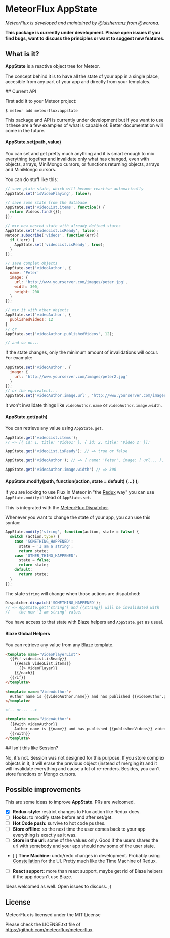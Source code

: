 # MeteorFlux AppState

*MeteorFlux is developed and maintained by [@luisherranz](https://github.com/LuisHerranz) from [@worona](https://github.com/worona).*

**This package is currently under development. Please open issues if you find bugs, want to discuss the principles or want to suggest new features.**

## What is it?

**AppState** is a reactive object tree for Meteor.

The concept behind it is to have all the state of your app in a single place, accesible from any part of your app and directly from your templates.

## Current API

First add it to your Meteor project:

```
$ meteor add meteorflux:appstate
```

This package and API is currently under development but if you want to use it these are a few examples of what is capable of. Better documentation will come in the future.

#### AppState.set(path, value)

You can set and get pretty much anything and it is smart enough to mix everything together and invalidate only what has changed, even with objects, arrays, MiniMongo cursors, or functions returning objects, arrays and MiniMongo cursors.

You can do stuff like this:

```javascript
// save plain state, which will become reactive automatically
AppState.set('isVideoPlaying', false);

// save some state from the database
AppState.set('videoList.items', function() {
  return Videos.find({});
});

// mix new nested state with already defined states
AppState.set('videoList.isReady', false);
Meteor.subscribe('videos', function(err){
  if (!err) {
    AppState.set('videoList.isReady', true);
  }
});

// save complex objects
AppState.set('videoAuthor', {
  name: 'Peter'
  image: {
    url: 'http://www.yourserver.com/images/peter.jpg',
    width: 300,
    height: 200
  }
});

// mix it with other objects
AppState.set('videoAuthor', {
  publishedVideos: 12
}
// or
AppState.set('videoAuthor.publishedVideos', 12);

// and so on...
```

If the state changes, only the minimum amount of invalidations will occur. For example:

```javascript
AppState.set('videoAuthor', {
  image: {
    url: 'http://www.yourserver.com/images/peter2.jpg'
  }
});
// or the equivalent...
AppState.set('videoAuthor.image.url', 'http://www.yourserver.com/images/peter2.jpg');
```

It won't invalidate things like `videoAuthor.name` or `videoAuthor.image.width`.

#### AppState.get(path)

You can retrieve any value using `AppState.get`.

```javascript
AppState.get('videoList.items');
// => [{ id: 1, title: 'Video1' }, { id: 2, title: 'Video 2' }];

AppState.get('videoList.isReady'); // => true or false  

AppState.get('videoAuthor'); // => { name: 'Peter', image: { url... }, publishedVideos: 12 }

AppState.get('videoAuthor.image.width') // => 300
```

#### AppState.modify(path, function(action, state = default) {...} );

If you are looking to use Flux in Meteor in "the [Redux](http://rackt.github.io/redux) way" you can use `AppState.modify` instead of `AppState.set`.

This is integrated with the [MeteorFlux Dispatcher](https://github.com/worona/meteorflux/tree/devel/packages/dispatcher).

Whenever you want to change the state of your app, you can use this syntax:

```javascript
AppState.modify('string', function(action, state = false) {
  switch (action.type) {
    case 'SOMETHING_HAPPENED':
      state = 'I am a string';
      return state;
    case 'OTHER_THING_HAPPENED':
      state = false;
      return state;
    default:
      return state;
  }
});
```

The state `string` will change when those actions are dispatched:

```javascript
Dispatcher.dispatch('SOMETHING_HAPPENED');
// => AppState.get('string') and {{string}} will be invalidated with
//    the new 'I am string' value.
```

You have access to that state with Blaze helpers and `AppState.get` as usual.

#### Blaze Global Helpers

You can retrieve any value from any Blaze template.

```html
<template name='VideoPlayerList'>
  {{#if videoList.isReady}}
    {{#each videoList.items}}
      {{> VideoPlayer}}
    {{/each}}
  {{/if}}
</template>

<template name='VideoAuthor'>
  Author name is {{videoAuthor.name}} and has published {{videoAuthor.publishedVideos}} videos.
</template>

<!-- or... -->

<template name='VideoAuthor'>
  {{#with videoAuthor}}
    Author name is {{name}} and has published {{publishedVideos}} videos.
  {{/with}}
</template>
```
## Isn't this like Session?

No, it's not. Session was not designed for this purpose. If you store complex objects in it, it will erase the previous object (instead of merging it) and it will invalidate everything and cause a lot of re-renders. Besides, you can't store functions or Mongo cursors.

## Possible improvements

This are some ideas to improve **AppState**. PRs are welcomed.

* [x] **Redux-style:** restrict changes to Flux action like Redux does.
* [ ] **Hooks:** to modify state before and after set/get.
* [ ] **Hot Code push:** survive to hot code pushes.
* [ ] **Store offline:** so the next time the user comes back to your app everything is exactly as it was.
* [ ] **Store in the url:** some of the values only. Good if the users shares the url with somebody and your app should now some of the user state.
* [ ] **Time Machine:** undo/redo changes in development. Probably using [Constellation](https://atmospherejs.com/babrahams/constellation) for the UI. Pretty much like the Time Machine of Redux.
* [ ] **React support:** more than react support, maybe get rid of Blaze helpers if the app doesn't use Blaze.

Ideas welcomed as well. Open issues to discuss. ;)

## License

MeteorFlux is licensed under the MIT License

Please check the LICENSE.txt file of https://github.com/meteorflux/meteorflux.
